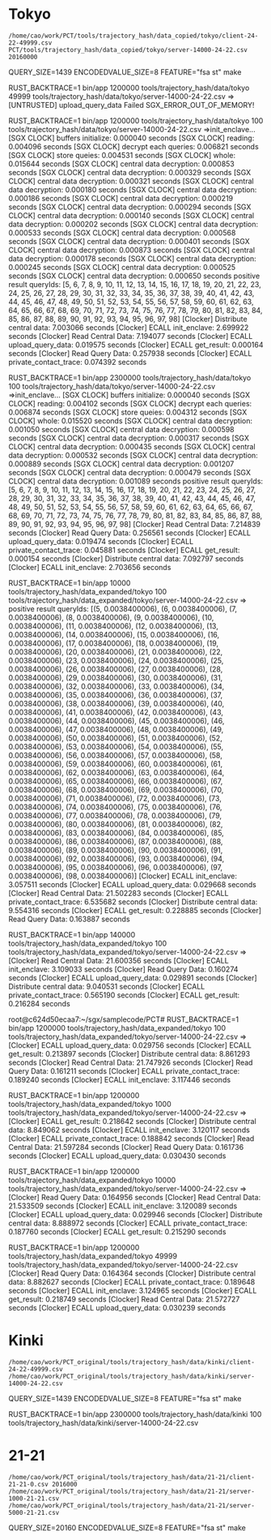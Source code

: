 # Tokyo
```
/home/cao/work/PCT/tools/trajectory_hash/data_copied/tokyo/client-24-22-49999.csv
PCT/tools/trajectory_hash/data_copied/tokyo/server-14000-24-22.csv 20160000
```
QUERY_SIZE=1439 ENCODEDVALUE_SIZE=8 FEATURE="fsa st" make

RUST_BACKTRACE=1 bin/app 1200000 tools/trajectory_hash/data/tokyo 49999 tools/trajectory_hash/data/tokyo/server-14000-24-22.csv
=>[UNTRUSTED] upload_query_data Failed SGX_ERROR_OUT_OF_MEMORY!

RUST_BACKTRACE=1 bin/app 1200000 tools/trajectory_hash/data/tokyo 100 tools/trajectory_hash/data/tokyo/server-14000-24-22.csv
=>init_enclave...
[SGX CLOCK] buffers initialize:  0.000040 seconds
[SGX CLOCK] reading:  0.004096 seconds
[SGX CLOCK] decrypt each queries:  0.006821 seconds
[SGX CLOCK] store queies:  0.004531 seconds
[SGX CLOCK] whole:  0.015644 seconds
[SGX CLOCK] central data decryption:  0.000853 seconds
[SGX CLOCK] central data decryption:  0.000329 seconds
[SGX CLOCK] central data decryption:  0.000321 seconds
[SGX CLOCK] central data decryption:  0.000180 seconds
[SGX CLOCK] central data decryption:  0.000186 seconds
[SGX CLOCK] central data decryption:  0.000219 seconds
[SGX CLOCK] central data decryption:  0.000294 seconds
[SGX CLOCK] central data decryption:  0.000140 seconds
[SGX CLOCK] central data decryption:  0.000202 seconds
[SGX CLOCK] central data decryption:  0.000533 seconds
[SGX CLOCK] central data decryption:  0.000568 seconds
[SGX CLOCK] central data decryption:  0.000401 seconds
[SGX CLOCK] central data decryption:  0.000873 seconds
[SGX CLOCK] central data decryption:  0.000178 seconds
[SGX CLOCK] central data decryption:  0.000245 seconds
[SGX CLOCK] central data decryption:  0.000525 seconds
[SGX CLOCK] central data decryption:  0.000650 seconds
positive result queryIds: [5, 6, 7, 8, 9, 10, 11, 12, 13, 14, 15, 16, 17, 18, 19, 20, 21, 22, 23, 24, 25, 26, 27, 28, 29, 30, 31, 32, 33, 34, 35, 36, 37, 38, 39, 40, 41, 42, 43, 44, 45, 46, 47, 48, 49, 50, 51, 52, 53, 54, 55, 56, 57, 58, 59, 60, 61, 62, 63, 64, 65, 66, 67, 68, 69, 70, 71, 72, 73, 74, 75, 76, 77, 78, 79, 80, 81, 82, 83, 84, 85, 86, 87, 88, 89, 90, 91, 92, 93, 94, 95, 96, 97, 98]
[Clocker] Distribute central data:  7.003066 seconds
[Clocker] ECALL init_enclave:  2.699922 seconds
[Clocker] Read Central Data:  7.194077 seconds
[Clocker] ECALL upload_query_data:  0.019575 seconds
[Clocker] ECALL get_result:  0.000164 seconds
[Clocker] Read Query Data:  0.257938 seconds
[Clocker] ECALL private_contact_trace:  0.074392 seconds


RUST_BACKTRACE=1 bin/app 2300000 tools/trajectory_hash/data/tokyo 100 tools/trajectory_hash/data/tokyo/server-14000-24-22.csv
=>init_enclave...
[SGX CLOCK] buffers initialize:  0.000040 seconds
[SGX CLOCK] reading:  0.004102 seconds
[SGX CLOCK] decrypt each queries:  0.006874 seconds
[SGX CLOCK] store queies:  0.004312 seconds
[SGX CLOCK] whole:  0.015520 seconds
[SGX CLOCK] central data decryption:  0.001050 seconds
[SGX CLOCK] central data decryption:  0.000598 seconds
[SGX CLOCK] central data decryption:  0.000317 seconds
[SGX CLOCK] central data decryption:  0.000435 seconds
[SGX CLOCK] central data decryption:  0.000532 seconds
[SGX CLOCK] central data decryption:  0.000889 seconds
[SGX CLOCK] central data decryption:  0.001207 seconds
[SGX CLOCK] central data decryption:  0.000479 seconds
[SGX CLOCK] central data decryption:  0.001089 seconds
positive result queryIds: [5, 6, 7, 8, 9, 10, 11, 12, 13, 14, 15, 16, 17, 18, 19, 20, 21, 22, 23, 24, 25, 26, 27, 28, 29, 30, 31, 32, 33, 34, 35, 36, 37, 38, 39, 40, 41, 42, 43, 44, 45, 46, 47, 48, 49, 50, 51, 52, 53, 54, 55, 56, 57, 58, 59, 60, 61, 62, 63, 64, 65, 66, 67, 68, 69, 70, 71, 72, 73, 74, 75, 76, 77, 78, 79, 80, 81, 82, 83, 84, 85, 86, 87, 88, 89, 90, 91, 92, 93, 94, 95, 96, 97, 98]
[Clocker] Read Central Data:  7.214839 seconds
[Clocker] Read Query Data:  0.256561 seconds
[Clocker] ECALL upload_query_data:  0.019474 seconds
[Clocker] ECALL private_contact_trace:  0.045881 seconds
[Clocker] ECALL get_result:  0.000154 seconds
[Clocker] Distribute central data:  7.092797 seconds
[Clocker] ECALL init_enclave:  2.703656 seconds

RUST_BACKTRACE=1 bin/app 10000 tools/trajectory_hash/data_expanded/tokyo 100 tools/trajectory_hash/data_expanded/tokyo/server-14000-24-22.csv
=>
positive result queryIds: [(5, 0.0038400006), (6, 0.0038400006), (7, 0.0038400006), (8, 0.0038400006), (9, 0.0038400006), (10, 0.0038400006), (11, 0.0038400006), (12, 0.0038400006), (13, 0.0038400006), (14, 0.0038400006), (15, 0.0038400006), (16, 0.0038400006), (17, 0.0038400006), (18, 0.0038400006), (19, 0.0038400006), (20, 0.0038400006), (21, 0.0038400006), (22, 0.0038400006), (23, 0.0038400006), (24, 0.0038400006), (25, 0.0038400006), (26, 0.0038400006), (27, 0.0038400006), (28, 0.0038400006), (29, 0.0038400006), (30, 0.0038400006), (31, 0.0038400006), (32, 0.0038400006), (33, 0.0038400006), (34, 0.0038400006), (35, 0.0038400006), (36, 0.0038400006), (37, 0.0038400006), (38, 0.0038400006), (39, 0.0038400006), (40, 0.0038400006), (41, 0.0038400006), (42, 0.0038400006), (43, 0.0038400006), (44, 0.0038400006), (45, 0.0038400006), (46, 0.0038400006), (47, 0.0038400006), (48, 0.0038400006), (49, 0.0038400006), (50, 0.0038400006), (51, 0.0038400006), (52, 0.0038400006), (53, 0.0038400006), (54, 0.0038400006), (55, 0.0038400006), (56, 0.0038400006), (57, 0.0038400006), (58, 0.0038400006), (59, 0.0038400006), (60, 0.0038400006), (61, 0.0038400006), (62, 0.0038400006), (63, 0.0038400006), (64, 0.0038400006), (65, 0.0038400006), (66, 0.0038400006), (67, 0.0038400006), (68, 0.0038400006), (69, 0.0038400006), (70, 0.0038400006), (71, 0.0038400006), (72, 0.0038400006), (73, 0.0038400006), (74, 0.0038400006), (75, 0.0038400006), (76, 0.0038400006), (77, 0.0038400006), (78, 0.0038400006), (79, 0.0038400006), (80, 0.0038400006), (81, 0.0038400006), (82, 0.0038400006), (83, 0.0038400006), (84, 0.0038400006), (85, 0.0038400006), (86, 0.0038400006), (87, 0.0038400006), (88, 0.0038400006), (89, 0.0038400006), (90, 0.0038400006), (91, 0.0038400006), (92, 0.0038400006), (93, 0.0038400006), (94, 0.0038400006), (95, 0.0038400006), (96, 0.0038400006), (97, 0.0038400006), (98, 0.0038400006)]
[Clocker] ECALL init_enclave:  3.057511 seconds
[Clocker] ECALL upload_query_data:  0.029668 seconds
[Clocker] Read Central Data:  21.502283 seconds
[Clocker] ECALL private_contact_trace:  6.535682 seconds
[Clocker] Distribute central data:  9.554316 seconds
[Clocker] ECALL get_result:  0.228885 seconds
[Clocker] Read Query Data:  0.163887 seconds


RUST_BACKTRACE=1 bin/app 140000 tools/trajectory_hash/data_expanded/tokyo 100 tools/trajectory_hash/data_expanded/tokyo/server-14000-24-22.csv
=>
[Clocker] Read Central Data:  21.600356 seconds
[Clocker] ECALL init_enclave:  3.109033 seconds
[Clocker] Read Query Data:  0.160274 seconds
[Clocker] ECALL upload_query_data:  0.029891 seconds
[Clocker] Distribute central data:  9.040531 seconds
[Clocker] ECALL private_contact_trace:  0.565190 seconds
[Clocker] ECALL get_result:  0.216284 seconds


root@c624d50ecaa7:~/sgx/samplecode/PCT# RUST_BACKTRACE=1 bin/app 1200000 tools/trajectory_hash/data_expanded/tokyo 100 tools/trajectory_hash/data_expanded/tokyo/server-14000-24-22.csv
=>
[Clocker] ECALL upload_query_data:  0.029756 seconds
[Clocker] ECALL get_result:  0.213897 seconds
[Clocker] Distribute central data:  8.861293 seconds
[Clocker] Read Central Data:  21.747926 seconds
[Clocker] Read Query Data:  0.161211 seconds
[Clocker] ECALL private_contact_trace:  0.189240 seconds
[Clocker] ECALL init_enclave:  3.117446 seconds


RUST_BACKTRACE=1 bin/app 1200000 tools/trajectory_hash/data_expanded/tokyo 1000 tools/trajectory_hash/data_expanded/tokyo/server-14000-24-22.csv
=>
[Clocker] ECALL get_result:  0.218642 seconds
[Clocker] Distribute central data:  8.849062 seconds
[Clocker] ECALL init_enclave:  3.120117 seconds
[Clocker] ECALL private_contact_trace:  0.188842 seconds
[Clocker] Read Central Data:  21.597284 seconds
[Clocker] Read Query Data:  0.161736 seconds
[Clocker] ECALL upload_query_data:  0.030430 seconds


RUST_BACKTRACE=1 bin/app 1200000 tools/trajectory_hash/data_expanded/tokyo 10000 tools/trajectory_hash/data_expanded/tokyo/server-14000-24-22.csv
=>
[Clocker] Read Query Data:  0.164956 seconds
[Clocker] Read Central Data:  21.533509 seconds
[Clocker] ECALL init_enclave:  3.120089 seconds
[Clocker] ECALL upload_query_data:  0.029946 seconds
[Clocker] Distribute central data:  8.888972 seconds
[Clocker] ECALL private_contact_trace:  0.187760 seconds
[Clocker] ECALL get_result:  0.215290 seconds


RUST_BACKTRACE=1 bin/app 1200000 tools/trajectory_hash/data_expanded/tokyo 49999 tools/trajectory_hash/data_expanded/tokyo/server-14000-24-22.csv
[Clocker] Read Query Data:  0.164364 seconds
[Clocker] Distribute central data:  8.882627 seconds
[Clocker] ECALL private_contact_trace:  0.189648 seconds
[Clocker] ECALL init_enclave:  3.124965 seconds
[Clocker] ECALL get_result:  0.218749 seconds
[Clocker] Read Central Data:  21.572727 seconds
[Clocker] ECALL upload_query_data:  0.030239 seconds


# Kinki
```
/home/cao/work/PCT_original/tools/trajectory_hash/data/kinki/client-24-22-49999.csv
/home/cao/work/PCT_original/tools/trajectory_hash/data/kinki/server-14000-24-22.csv
```

QUERY_SIZE=1439 ENCODEDVALUE_SIZE=8 FEATURE="fsa st" make

RUST_BACKTRACE=1 bin/app 2300000 tools/trajectory_hash/data/kinki 100 tools/trajectory_hash/data/kinki/server-14000-24-22.csv


# 21-21
```
/home/cao/work/PCT_original/tools/trajectory_hash/data/21-21/client-21-21-0.csv 2016000
/home/cao/work/PCT_original/tools/trajectory_hash/data/21-21/server-1000-21-21.csv
/home/cao/work/PCT_original/tools/trajectory_hash/data/21-21/server-5000-21-21.csv
```
QUERY_SIZE=20160 ENCODEDVALUE_SIZE=8 FEATURE="fsa st" make
